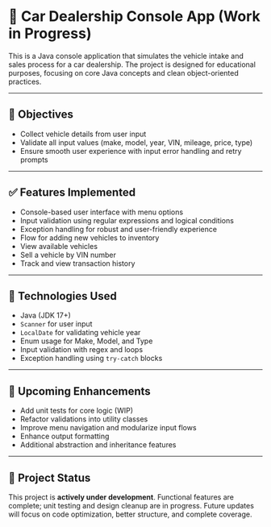 # 🚗 Car Dealership Console App (Work in Progress)

This is a Java console application that simulates the vehicle intake and sales process for a car dealership. The project is designed for educational purposes, focusing on core Java concepts and clean object-oriented practices.

---

## 🎯 Objectives

* Collect vehicle details from user input
* Validate all input values (make, model, year, VIN, mileage, price, type)
* Ensure smooth user experience with input error handling and retry prompts

---

## ✅ Features Implemented

* Console-based user interface with menu options
* Input validation using regular expressions and logical conditions
* Exception handling for robust and user-friendly experience
* Flow for adding new vehicles to inventory
* View available vehicles
* Sell a vehicle by VIN number
* Track and view transaction history

---

## 🧱 Technologies Used

* Java (JDK 17+)
* `Scanner` for user input
* `LocalDate` for validating vehicle year
* Enum usage for Make, Model, and Type
* Input validation with regex and loops
* Exception handling using `try-catch` blocks

---

## 🔧 Upcoming Enhancements

* Add unit tests for core logic (WIP)
* Refactor validations into utility classes
* Improve menu navigation and modularize input flows
* Enhance output formatting
* Additional abstraction and inheritance features

---

## 🚧 Project Status

This project is **actively under development**. Functional features are complete; unit testing and design cleanup are in progress. Future updates will focus on code optimization, better structure, and complete coverage.

